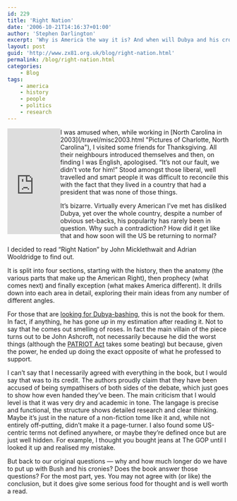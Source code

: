 ```yaml
---
id: 229
title: 'Right Nation'
date: '2006-10-21T14:16:37+01:00'
author: 'Stephen Darlington'
excerpt: 'Why is America the way it is? And when will Dubya and his cronies leave the Whitehouse and leave someone more reasonable in charge? I read "Right Nation" to find out.'
layout: post
guid: 'http://www.zx81.org.uk/blog/right-nation.html'
permalink: /blog/right-nation.html
categories:
    - Blog
tags:
    - america
    - history
    - people
    - politics
    - research
---
```


<iframe align="left" frameborder="0" marginheight="0" marginwidth="0" scrolling="no" src="http://rcm.amazon.com/e/cm?t=zx81orguk00&o=1&p=8&l=as1&asins=0143035398&fc1=000000&IS2=1&lt1=_top&lc1=0000FF&bc1=000000&bg1=FFFFFF&f=ifr" style="width:120px;height:240px;"></iframe>I was amused when, while working in [North Carolina in 2003](/travel/misc2003.html "Pictures of Charlotte, North Carolina"), I visited some friends for Thanksgiving. All their neighbours introduced themselves and then, on finding I was English, apologised. “It’s not our fault, we didn’t vote for him!” Stood amongst those liberal, well travelled and smart people it was difficult to reconcile this with the fact that they lived in a country that had a president that was none of those things.

It’s bizarre. Virtually every American I’ve met has disliked Dubya, yet over the whole country, despite a number of obvious set-backs, his popularity has rarely been in question. Why such a contradiction? How did it get like that and how soon will the US be returning to normal?

I decided to read “Right Nation” by John Micklethwait and Adrian Wooldridge to find out.

It is split into four sections, starting with the history, then the anatomy (the various parts that make up the American Right), then prophecy (what comes next) and finally exception (what makes America different). It drills down into each area in detail, exploring their main ideas from any number of different angles.

For those that are [looking for Dubya-bashing](http://politicalhumor.about.com/library/blbushdumbquotes.htm "follow this link if you are looking for some funny Bush-isms"), this is not the book for them. In fact, if anything, he has gone *up* in my estimation after reading it. Not to say that he comes out smelling of roses. In fact the main villain of the piece turns out to be John Ashcroft, not necessarily because he did the worst things (although the [PATRIOT Act](http://en.wikipedia.org/wiki/Patriot_act "the draconian measures of the PATRIOT act") takes some beating) but because, given the power, he ended up doing the exact opposite of what he professed to support.

I can’t say that I necessarily agreed with everything in the book, but I would say that was to its credit. The authors proudly claim that they have been accused of being sympathisers of both sides of the debate, which just goes to show how even handed they’ve been. The main criticism that I would level is that it was very dry and academic in tone. The langage is precise and functional, the structure shows detailed research and clear thinking. Maybe it’s just in the nature of a non-fiction tome like it and, while not entirely off-putting, didn’t make it a page-turner. I also found some US-centric terms not defined anywhere, or maybe they’re defined once but are just well hidden. For example, I thought you bought jeans at The GOP until I looked it up and realised my mistake.

But back to our original questions — why and how much longer do we have to put up with Bush and his cronies? Does the book answer those questions? For the most part, yes. You may not agree with (or like) the conclusion, but it does give some serious food for thought and is well worth a read.